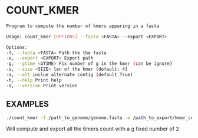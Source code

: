 # COUNT_KMER

```bash
Program to compute the number of kmers apparing in a fasta

Usage: count_kmer [OPTIONS] --fasta <FASTA> --export <EXPORT>

Options:
-f, --fasta <FASTA> Path the the fasta
-e, --export <EXPORT> Export path
-g, --gtime <GTIME> Fix number of g in the kmer (can be ignore)
-s, --size <SIZE> len of the kmer [default: 4]
-a, --alt inclue alternate contig (default True)
-h, --help Print help
-V, --version Print version
```

## EXAMPLES

```bash
./count_kmer -f /path_to_genome/genome.fasta -e /path_to_export/kmer_count_6N2G.csv -g 2 -s 6
```

Will compute and export all the 6mers count with a g fixed number of 2

